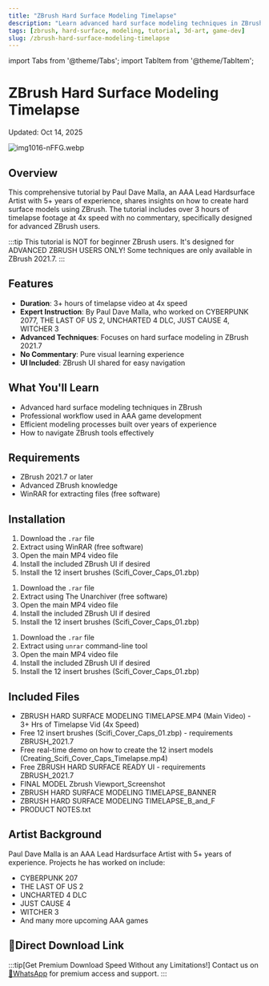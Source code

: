 ```yaml
---
title: "ZBrush Hard Surface Modeling Timelapse"
description: "Learn advanced hard surface modeling techniques in ZBrush with this comprehensive timelapse tutorial by Paul Dave Malla, an AAA Lead Hardsurface Artist with 5+ years of experience."
tags: [zbrush, hard-surface, modeling, tutorial, 3d-art, game-dev]
slug: /zbrush-hard-surface-modeling-timelapse
---
```


import Tabs from '@theme/Tabs';
import TabItem from '@theme/TabItem';

# ZBrush Hard Surface Modeling Timelapse

<time>Updated: Oct 14, 2025</time>

![img1016-nFFG.webp](https://list.ucards.store/d/img/img1016-nFFG.webp)

## Overview

This comprehensive tutorial by Paul Dave Malla, an AAA Lead Hardsurface Artist with 5+ years of experience, shares insights on how to create hard surface models using ZBrush. The tutorial includes over 3 hours of timelapse footage at 4x speed with no commentary, specifically designed for advanced ZBrush users.

:::tip
This tutorial is NOT for beginner ZBrush users. It's designed for ADVANCED ZBRUSH USERS ONLY! Some techniques are only available in ZBrush 2021.7.
:::

## Features

- **Duration**: 3+ hours of timelapse video at 4x speed
- **Expert Instruction**: By Paul Dave Malla, who worked on CYBERPUNK 2077, THE LAST OF US 2, UNCHARTED 4 DLC, JUST CAUSE 4, WITCHER 3
- **Advanced Techniques**: Focuses on hard surface modeling in ZBrush 2021.7
- **No Commentary**: Pure visual learning experience
- **UI Included**: ZBrush UI shared for easy navigation

## What You'll Learn

- Advanced hard surface modeling techniques in ZBrush
- Professional workflow used in AAA game development
- Efficient modeling processes built over years of experience
- How to navigate ZBrush tools effectively

## Requirements

- ZBrush 2021.7 or later
- Advanced ZBrush knowledge
- WinRAR for extracting files (free software)

## Installation

<Tabs>
<TabItem value="windows" label="Windows">

1. Download the `.rar` file
2. Extract using WinRAR (free software)
3. Open the main MP4 video file
4. Install the included ZBrush UI if desired
5. Install the 12 insert brushes (Scifi_Cover_Caps_01.zbp)

</TabItem>
<TabItem value="macos" label="macOS">

1. Download the `.rar` file
2. Extract using The Unarchiver (free software)
3. Open the main MP4 video file
4. Install the included ZBrush UI if desired
5. Install the 12 insert brushes (Scifi_Cover_Caps_01.zbp)

</TabItem>
<TabItem value="linux" label="Linux">

1. Download the `.rar` file
2. Extract using `unrar` command-line tool
3. Open the main MP4 video file
4. Install the included ZBrush UI if desired
5. Install the 12 insert brushes (Scifi_Cover_Caps_01.zbp)

</TabItem>
</Tabs>

## Included Files

- ZBRUSH HARD SURFACE MODELING TIMELAPSE.MP4 (Main Video) - 3+ Hrs of Timelapse Vid (4x Speed)
- Free 12 insert brushes (Scifi_Cover_Caps_01.zbp) - requirements ZBRUSH_2021.7
- Free real-time demo on how to create the 12 insert models (Creating_Scifi_Cover_Caps_Timelapse.mp4)
- Free ZBRUSH HARD SURFACE READY UI - requirements ZBRUSH_2021.7
- FINAL MODEL Zbrush Viewport_Screenshot
- ZBRUSH HARD SURFACE MODELING TIMELAPSE_BANNER
- ZBRUSH HARD SURFACE MODELING TIMELAPSE_B_and_F
- PRODUCT NOTES.txt

## Artist Background

Paul Dave Malla is an AAA Lead Hardsurface Artist with 5+ years of experience. Projects he has worked on include:
- CYBERPUNK 207
- THE LAST OF US 2
- UNCHARTED 4 DLC
- JUST CAUSE 4
- WITCHER 3
- And many more upcoming AAA games

## 🚀Direct Download Link
:::tip[Get Premium Download Speed Without any Limitations!]
Contact us on [💬WhatsApp](https://wa.me/+8613237610083) for premium  access and support.
:::
